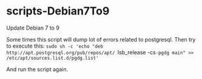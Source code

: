 # scripts-Debian7To9
Update Debian 7 to 9

Some times this script will dump lot of errors related to postgresql.
Then try to execute this:
`sudo sh -c 'echo "deb http://apt.postgresql.org/pub/repos/apt/ `lsb_release -cs`-pgdg main" >> /etc/apt/sources.list.d/pgdg.list' ` 

And run the script again.
